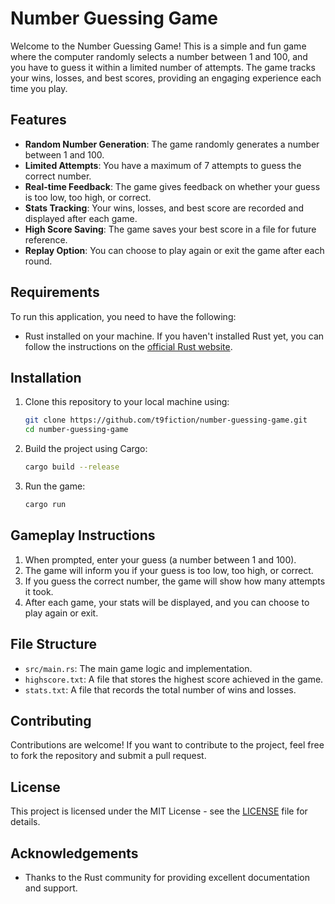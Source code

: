 # Number Guessing Game

Welcome to the Number Guessing Game! This is a simple and fun game where the computer randomly selects a number between 1 and 100, and you have to guess it within a limited number of attempts. The game tracks your wins, losses, and best scores, providing an engaging experience each time you play.

## Features

- **Random Number Generation**: The game randomly generates a number between 1 and 100.
- **Limited Attempts**: You have a maximum of 7 attempts to guess the correct number.
- **Real-time Feedback**: The game gives feedback on whether your guess is too low, too high, or correct.
- **Stats Tracking**: Your wins, losses, and best score are recorded and displayed after each game.
- **High Score Saving**: The game saves your best score in a file for future reference.
- **Replay Option**: You can choose to play again or exit the game after each round.

## Requirements

To run this application, you need to have the following:

- Rust installed on your machine. If you haven't installed Rust yet, you can follow the instructions on the [official Rust website](https://www.rust-lang.org/tools/install).

## Installation

1. Clone this repository to your local machine using:
   ```bash
   git clone https://github.com/t9fiction/number-guessing-game.git
   cd number-guessing-game
   ```

2. Build the project using Cargo:
   ```bash
   cargo build --release
   ```

3. Run the game:
   ```bash
   cargo run
   ```

## Gameplay Instructions

1. When prompted, enter your guess (a number between 1 and 100).
2. The game will inform you if your guess is too low, too high, or correct.
3. If you guess the correct number, the game will show how many attempts it took.
4. After each game, your stats will be displayed, and you can choose to play again or exit.

## File Structure

- `src/main.rs`: The main game logic and implementation.
- `highscore.txt`: A file that stores the highest score achieved in the game.
- `stats.txt`: A file that records the total number of wins and losses.

## Contributing

Contributions are welcome! If you want to contribute to the project, feel free to fork the repository and submit a pull request.

## License

This project is licensed under the MIT License - see the [LICENSE](LICENSE) file for details.

## Acknowledgements

- Thanks to the Rust community for providing excellent documentation and support.

